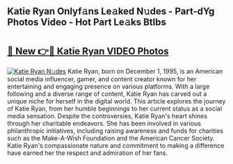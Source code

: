 ## Katie Ryan Onlyf𝚊ns Le𝚊ked N𝚞des - Part-dYg Photos Video - Hot Part Le𝚊ks Btlbs

# <h2><a href="http://ab65965.deff.icu/?id=Katie+Ryan">🔗 New 👉🔴 Katie Ryan VIDEO Photos</a></h2>

[![Katie Ryan N𝚞des](https://i.imgur.com/rIISA9y.gif)](http://ab65965.deff.icu/?id=Katie+Ryan)
Katie Ryan, born on December 1, 1995, is an American social media influencer, gamer, and content creator known for her entertaining and engaging presence on various platforms. With a large following and a diverse range of content, Katie Ryan has carved out a unique niche for herself in the digital world. This article explores the journey of Katie Ryan, from her humble beginnings to her current status as a social media sensation. Despite the controversies, Katie Ryan's heart shines through her charitable endeavors. She has been involved in various philanthropic initiatives, including raising awareness and funds for charities such as the Make-A-Wish Foundation and the American Cancer Society. Katie Ryan's compassionate nature and commitment to making a difference have earned her the respect and admiration of her fans.

